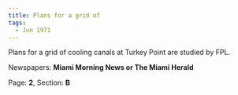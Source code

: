 ```yaml
---  
title: Plans for a grid of  
tags:  
  - Jun 1971  
---  
```

  
Plans for a grid of cooling canals at Turkey Point are studied by FPL.  
  
Newspapers: **Miami Morning News or The Miami Herald**  
  
Page: **2**, Section: **B** 
